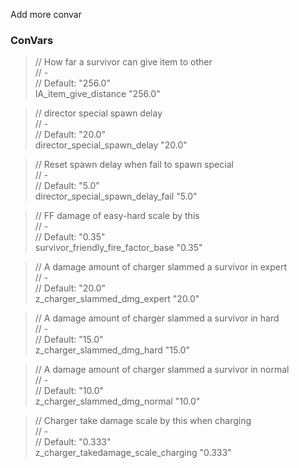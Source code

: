 Add more convar


### ConVars

> // How far a survivor can give item to other  
// -  
// Default: "256.0"  
IA_item_give_distance "256.0"  

> // director special spawn delay  
// -  
// Default: "20.0"  
director_special_spawn_delay "20.0"  

> // Reset spawn delay when fail to spawn special  
// -  
// Default: "5.0"  
director_special_spawn_delay_fail "5.0"  

> // FF damage of easy-hard scale by this  
// -  
// Default: "0.35"  
survivor_friendly_fire_factor_base "0.35"  

> // A damage amount of charger slammed a survivor in expert  
// -  
// Default: "20.0"  
z_charger_slammed_dmg_expert "20.0"  

> // A damage amount of charger slammed a survivor in hard  
// -  
// Default: "15.0"  
z_charger_slammed_dmg_hard "15.0"  

> // A damage amount of charger slammed a survivor in normal  
// -  
// Default: "10.0"  
z_charger_slammed_dmg_normal "10.0"  

> // Charger take damage scale by this when charging  
// -  
// Default: "0.333"  
z_charger_takedamage_scale_charging "0.333"  
